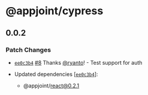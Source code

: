 # @appjoint/cypress

## 0.0.2
### Patch Changes



- [`ee0c3b4`](https://github.com/ryanto/appjoint/commit/ee0c3b410968a81107d82dda6c8368d3c43c8a10) [#8](https://github.com/ryanto/appjoint/pull/8) Thanks [@ryanto](https://github.com/ryanto)! - Test support for auth

- Updated dependencies [[`ee0c3b4`](https://github.com/ryanto/appjoint/commit/ee0c3b410968a81107d82dda6c8368d3c43c8a10)]:
  - @appjoint/react@0.2.1
